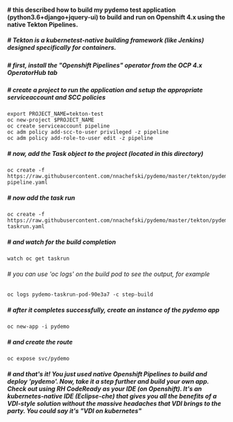 #### # this described how to build my pydemo test application (python3.6+django+jquery-ui) to build and run on Openshift 4.x using the native Tekton Pipelines.
##### # Tekton is a kubernetest-native building framework (like Jenkins) designed specifically for containers.

##### # first, install the "Openshift Pipelines" operator from the OCP 4.x OperatorHub tab

##### # create a project to run the application and setup the appropriate serviceaccount and SCC policies
```
export PROJECT_NAME=tekton-test
oc new-project $PROJECT_NAME
oc create serviceaccount pipeline
oc adm policy add-scc-to-user privileged -z pipeline
oc adm policy add-role-to-user edit -z pipeline 
```

##### # now, add the Task object to the project (located in this directory)
```
oc create -f https://raw.githubusercontent.com/nnachefski/pydemo/master/tekton/pydemo-pipeline.yaml
```

##### # now add the task run
```
oc create -f https://raw.githubusercontent.com/nnachefski/pydemo/master/tekton/pydemo-taskrun.yaml
```

##### # and watch for the build completion
```
watch oc get taskrun 
```
###### # you can use 'oc logs' on the build pod to see the output, for example
```
oc logs pydemo-taskrun-pod-90e3a7 -c step-build
```
##### # after it completes successfully, create an instance of the pydemo app
```
oc new-app -i pydemo
```
##### # and create the route
```
oc expose svc/pydemo
```

##### # and that's it!  You just used native Openshift Pipelines to build and deploy 'pydemo'.  Now, take it a step further and build your own app.  Check out using RH CodeReady as your IDE (on Openshift).  It's an kubernetes-native IDE (Eclipse-che) that gives you all the benefits of a VDI-style solution without the massive headaches that VDI brings to the party.  You could say it's "VDI on kubernetes"




